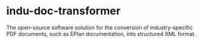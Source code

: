 # indu-doc-transformer
The open-source software solution for the conversion of industry-specific PDF documents, such as EPlan documentation, into structured XML format.
